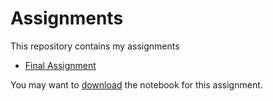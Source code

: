 # Assignments
This repository contains my assignments

* [Final Assignment]()

You may want to [download](https://github.com/joostbouten/assignments/raw/master/Final%20Assignment%20/AEA_Joost_Twan.ipynb) the notebook for this assignment.
